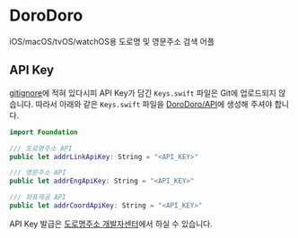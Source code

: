 # DoroDoro

iOS/macOS/tvOS/watchOS용 도로명 및 영문주소 검색 어플

## API Key

[gitignore](.gitignore)에 적혀 있다시피 API Key가 담긴 `Keys.swift` 파일은 Git에 업로드되지 않습니다. 따라서 아래와 같은 `Keys.swift` 파일을 [DoroDoro/API](DoroDoro/API)에 생성해 주셔야 합니다.

```swift
import Foundation

/// 도로명주소 API
public let addrLinkApiKey: String = "<API_KEY>"

/// 영문주소 API
public let addrEngApiKey: String = "<API_KEY>"

/// 좌표제공 API
public let addrCoordApiKey: String = "<API_KEY>"
```

API Key 발급은 [도로명주소 개발자센터](https://www.juso.go.kr/addrlink/main.do?cPath=99MM)에서 하실 수 있습니다.

